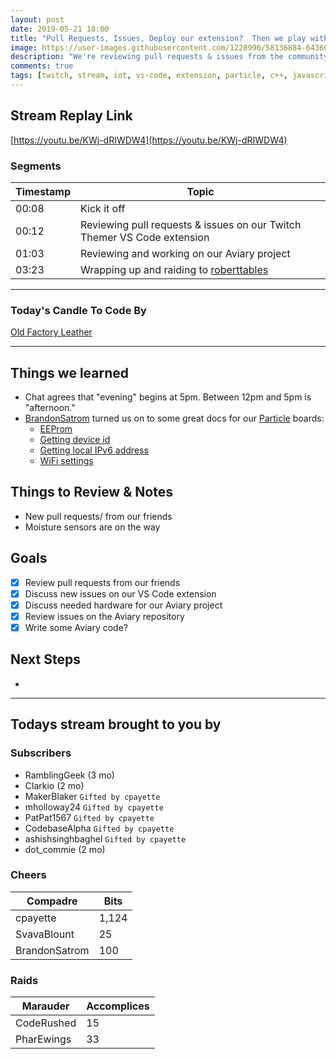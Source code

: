 ```yaml
---
layout: post
date: 2019-05-21 18:00
title: "Pull Requests, Issues, Deploy our extension?  Then we play with IoT"
image: https://user-images.githubusercontent.com/1228996/58136884-64366080-7bf5-11e9-84d8-b805ed2bde16.png
description: "We're reviewing pull requests & issues from the community on our repositories and then working with our Particle based IoT project to water our planter boxes auto-magically."
comments: true
tags: [twitch, stream, iot, vs-code, extension, particle, c++, javascript]
---
```


## Stream Replay Link

[https://youtu.be/KWj-dRIWDW4](https://youtu.be/KWj-dRIWDW4)

<!--more-->

### Segments

| Timestamp | Topic                                                                     |
| ---       | ---                                                                       |
| 00:08     | Kick it off                                                               |
| 00:12     | Reviewing pull requests & issues on our Twitch Themer VS Code extension   |
| 01:03     | Reviewing and working on our Aviary project                               |
| 03:23     | Wrapping up and raiding to [roberttables](https://twitch.tv/roberttables) |

---

### Today's Candle To Code By

[Old Factory Leather](https://amzn.to/2IHHPNJ)

---

## Things we learned

- Chat agrees that "evening" begins at 5pm.  Between 12pm and 5pm is "afternoon."
- [BrandonSatrom](https://github.com/bsatrom) turned us on to some great docs for our [Particle](https://particle.io) boards:
  - [EEProm](https://docs.particle.io/reference/device-os/firmware/argon/#eeprom)
  - [Getting device id](https://docs.particle.io/reference/device-os/firmware/xenon/#deviceid-)
  - [Getting local IPv6 address](https://docs.particle.io/reference/device-os/firmware/argon/#localip-)
  - [WiFi settings](https://docs.particle.io/reference/device-os/firmware/argon/#system-modes)


## Things to Review & Notes

- New pull requests/ from our friends
- Moisture sensors are on the way

## Goals

- [x] Review pull requests from our friends
- [x] Discuss new issues on our VS Code extension
- [x] Discuss needed hardware for our Aviary project
- [x] Review issues on the Aviary repository
- [x] Write some Aviary code?

## Next Steps

-

---

## Todays stream brought to you by

### Subscribers

- RamblingGeek (3 mo)
- Clarkio (2 mo)
- MakerBlaker `Gifted by cpayette`
- mholloway24 `Gifted by cpayette`
- PatPat1567 `Gifted by cpayette`
- CodebaseAlpha `Gifted by cpayette`
- ashishsinghbaghel `Gifted by cpayette`
- dot_commie (2 mo)

### Cheers

| Compadre      | Bits      |
| ---           | ---       |
| cpayette      | 1,124     |
| SvavaBlount   | 25        |
| BrandonSatrom | 100       |


### Raids

| Marauder      | Accomplices   |
| ---           | ---           |
| CodeRushed    | 15            |
| PharEwings    | 33            |
